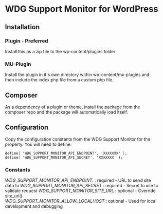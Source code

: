 # WDG Support Monitor for WordPress

## Installation

### Plugin - Preferred

Install this as a zip file to the wp-content/plugins folder

### MU-Plugin

Install the plugin in it's own directory within wp-content/mu-plugins and then include the index.php file from a custom php file.

## Composer

As a dependency of a plugin or theme, install the package from the composer repo and the package will automatically load itself.

## Configuration

Copy the configuration constants from the WDG Support Monitor for the property. You will need to define:

```
define( 'WDG_SUPPORT_MONITOR_API_ENDPOINT', 'XXXXXXX' );
define( 'WDG_SUPPORT_MONITOR_API_SECRET', 'XXXXXXX' );
```

### Constants

*WDG_SUPPORT_MONITOR_API_ENDPOINT*.   : required - URL to send site data to 
*WDG_SUPPORT_MONITOR_API_SECRET*      : required - Secret to use to validate request
*WDG_SUPPORT_MONITOR_SITE_URL*        : optional - Override site_url()  
*WDG_SUPPORT_MONITOR_ALLOW_LOCALHOST* : optional - Used for local development and debugging
